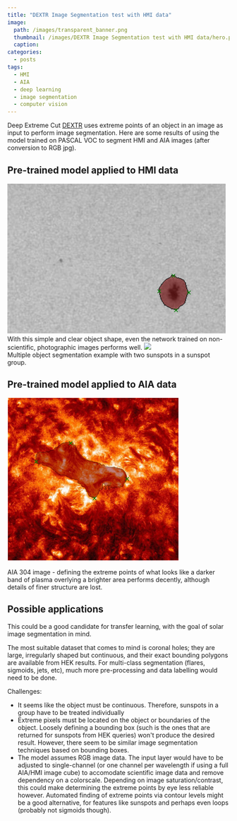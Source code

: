```yaml
---
title: "DEXTR Image Segmentation test with HMI data"
image: 
  path: /images/transparent_banner.png
  thumbnail: /images/DEXTR Image Segmentation test with HMI data/hero.png
  caption:
categories:
  - posts
tags:
  - HMI
  - AIA
  - deep learning
  - image segmentation
  - computer vision
---
```


Deep Extreme Cut [DEXTR](https://github.com/scaelles/DEXTR-PyTorch) uses extreme points of an object in an image as input to perform image segmentation. Here are some results of using the model trained on PASCAL VOC to segment HMI and AIA images (after conversion to RGB jpg).
    
##  Pre-trained model applied to HMI data

<img src="https://github.com/elastufka/SAX-XRS_figures/blob/gh-pages/images/DEXTR%20Image%20Segmentation%20test%20with%20HMI%20data/hero.png?raw=true">
<br>
With this simple and clear object shape, even the network trained on non-scientific, photographic images performs well.

<image src="https://github.com/elastufka/SAX-XRS_figures/blob/gh-pages/images/DEXTR%20Image%20Segmentation%20test%20with%20HMI%20data/input3.png?raw=true">
<br>
Multiple object segmentation example with two sunspots in a sunspot group.


##  Pre-trained model applied to AIA data

<img src="https://github.com/elastufka/SAX-XRS_figures/blob/gh-pages/images/DEXTR%20Image%20Segmentation%20test%20with%20HMI%20data/input2.png?raw=true"><br>

AIA 304 image - defining the extreme points of what looks like a darker band of plasma overlying a brighter area performs decently, although details of finer structure are lost.


## Possible applications

This could be a good candidate for transfer learning, with the goal of solar image segmentation in mind. 

The most suitable dataset that comes to mind is coronal holes; they are large, irregularly shaped but continuous, and their exact bounding polygons are available from HEK results. For multi-class segmentation (flares, sigmoids, jets, etc), much more pre-processing and data labelling would need to be done.

Challenges:
- It seems like the object must be continuous. Therefore, sunspots in a group have to be treated individually
- Extreme pixels must be located on the object or boundaries of the object. Loosely defining a bounding box (such is the ones that are returned for sunspots from HEK queries) won't produce the desired result. However, there seem to be similar image segmentation techniques based on bounding boxes.
- The model assumes RGB image data. The input layer would have to be adjusted to single-channel (or one channel per wavelength if using a full AIA/HMI image cube) to accomodate scientific image data and remove dependency on a colorscale. Depending on image saturation/contrast, this could make determining the extreme points by eye less reliable however. Automated finding of extreme points via contour levels might be a good alternative, for features like sunspots and perhaps even loops (probably not sigmoids though).




